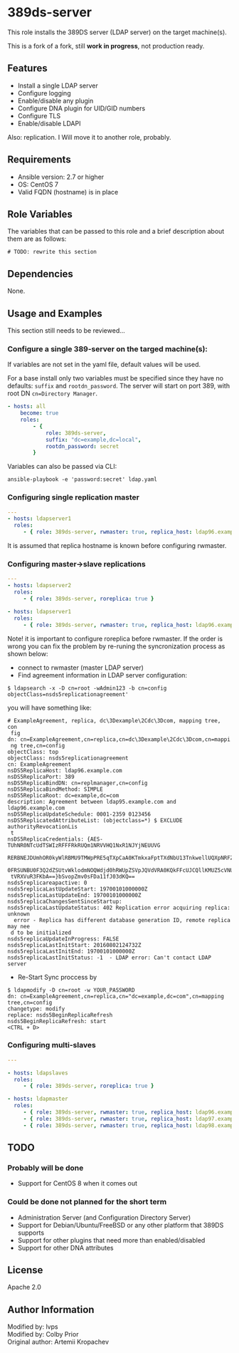 # 389ds-server

This role installs the 389DS server (LDAP server) on the target machine(s).

This is a fork of a fork, still **work in progress**, not production ready.

## Features
- Install a single LDAP server
- Configure logging
- Enable/disable any plugin
- Configure DNA plugin for UID/GID numbers
- Configure TLS
- Enable/disable LDAPI

Also: replication. I Will move it to another role, probably.

## Requirements
- Ansible version: 2.7 or higher
- OS: CentOS 7
- Valid FQDN (hostname) is in place

## Role Variables

The variables that can be passed to this role and a brief description about them are as follows:
```
# TODO: rewrite this section
```

## Dependencies

None.

## Usage and Examples

This section still needs to be reviewed...

### Configure a single 389-server on the targed machine(s):
If variables are not set in the yaml file, default values will be used.

For a base install only two variables must be specified since they have no
defaults: `suffix` and `rootdn_password`. The server will start on port 389,
with root DN `cn=Directory Manager`.

```yaml
- hosts: all
	become: true
	roles:
		- {
			role: 389ds-server,
			suffix: "dc=example,dc=local",
			rootdn_password: secret
		}
```

Variables can also be passed via CLI:

```
ansible-playbook -e 'password:secret' ldap.yaml
```

### Configuring single replication master
```yaml
---
- hosts: ldapserver1
  roles:
     - { role: 389ds-server, rwmaster: true, replica_host: ldap96.example.com }
```
It is assumed that replica hostname is known before configuring rwmaster.

### Configuring master->slave replications
```yaml
---
- hosts: ldapserver2
  roles:
     - { role: 389ds-server, roreplica: true }

- hosts: ldapserver1
  roles:
     - { role: 389ds-server, rwmaster: true, replica_host: ldap96.example.com }
```
Note! it is important to configure roreplica before rwmaster.
If the order is wrong you can fix the problem by re-runing the syncronization process as shown below:
- connect to rwmaster (master LDAP server)
- Find agreement information in LDAP server configuration:
```
$ ldapsearch -x -D cn=root -wAdmin123 -b cn=config objectClass=nsds5replicationagreement'
```
you will have something like:
```
# ExampleAgreement, replica, dc\3Dexample\2Cdc\3Dcom, mapping tree, con
 fig
dn: cn=ExampleAgreement,cn=replica,cn=dc\3Dexample\2Cdc\3Dcom,cn=mappi
 ng tree,cn=config
objectClass: top
objectClass: nsds5replicationagreement
cn: ExampleAgreement
nsDS5ReplicaHost: ldap96.example.com
nsDS5ReplicaPort: 389
nsDS5ReplicaBindDN: cn=replmanager,cn=config
nsDS5ReplicaBindMethod: SIMPLE
nsDS5ReplicaRoot: dc=example,dc=com
description: Agreement between ldap95.example.com and ldap96.example.com
nsDS5ReplicaUpdateSchedule: 0001-2359 0123456
nsDS5ReplicatedAttributeList: (objectclass=*) $ EXCLUDE authorityRevocationLis
 t
nsDS5ReplicaCredentials: {AES-TUhNR0NTcUdTSWIzRFFFRkRUQm1NRVVHQ1NxR1NJYjNEUUVG
 RERBNEJDUmhOR0kyWlRBMU9TMWpPRE5qTXpCaA0KTmkxaFptTXdNbU13TnkwellUQXpNRFZpTVFBQ
 0FRSUNBU0F3Q2dZSUtvWklodmNOQWdjd0hRWUpZSVpJQVdVRA0KQkFFcUJCQllKMUZ5cVNUK25YSU
 tVRXVuR3FKbA==}bSvopZmv0sFDa11fJ03dKQ==
nsds5replicareapactive: 0
nsds5replicaLastUpdateStart: 19700101000000Z
nsds5replicaLastUpdateEnd: 19700101000000Z
nsds5replicaChangesSentSinceStartup:
nsds5replicaLastUpdateStatus: 402 Replication error acquiring replica: unknown
  error - Replica has different database generation ID, remote replica may nee
 d to be initialized
nsds5replicaUpdateInProgress: FALSE
nsds5replicaLastInitStart: 20160802124732Z
nsds5replicaLastInitEnd: 19700101000000Z
nsds5replicaLastInitStatus: -1  - LDAP error: Can't contact LDAP server
```
- Re-Start Sync proccess by
```
$ ldapmodify -D cn=root -w YOUR_PASSWORD
dn: cn=ExampleAgreement,cn=replica,cn="dc=example,dc=com",cn=mapping tree,cn=config
changetype: modify
replace: nsds5BeginReplicaRefresh
nsds5BeginReplicaRefresh: start
<CTRL + D>
```

### Configuring multi-slaves
```yaml
---

- hosts: ldapslaves
  roles:
     - { role: 389ds-server, roreplica: true }

- hosts: ldapmaster
  roles:
     - { role: 389ds-server, rwmaster: true, replica_host: ldap96.example.com, agreement_name: agreement1 }
     - { role: 389ds-server, rwmaster: true, replica_host: ldap97.example.com, agreement_name: agreement2, skip_config: true }
     - { role: 389ds-server, rwmaster: true, replica_host: ldap98.example.com, agreement_name: agreement3, skip_config: true}
```

## TODO

### Probably will be done
- Support for CentOS 8 when it comes out

### Could be done not planned for the short term
- Administration Server (and Configuration Directory Server)
- Support for Debian/Ubuntu/FreeBSD or any other platform that 389DS supports
- Support for other plugins that need more than enabled/disabled
- Support for other DNA attributes

## License

Apache 2.0

## Author Information

Modified by: lvps  
Modified by: Colby Prior  
Original author: Artemii Kropachev
